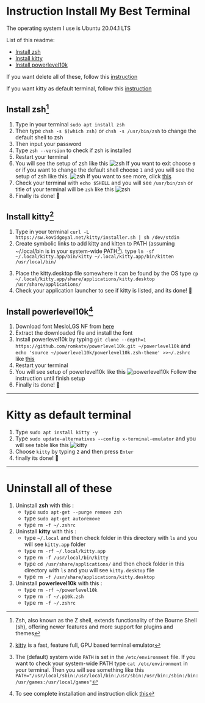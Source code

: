 # Instruction Install My Best Terminal

The operating system I use is Ubuntu 20.04.1 LTS

List of this readme:
- [Install zsh](#install-zsh1)
- [Install kitty](#install-kitty2)
- [Install powerlevel10k](#install-powerlevel10k4)

If you want delete all of these, follow this [instruction](#uninstall-all-of-these)

If you want kitty as default terminal, follow this [instruction](#kitty-as-default-terminal)

## Install zsh[^zsh]
[^zsh]: Zsh, also known as the Z shell, extends functionality of the Bourne Shell (sh), offering newer features and more support for plugins and themes
1. Type in your terminal `sudo apt install zsh`
2. Then type `chsh -s $(which zsh)` or `chsh -s /usr/bin/zsh` to change the default shell to zsh
3. Then input your password
4. Type `zsh --version` to check if zsh is installed
5. Restart your terminal
6. You will see the setup of zsh like this
![zsh](https://www.tecmint.com/wp-content/uploads/2020/10/New-User-Zsh-Setup.png)
If you want to exit choose `0` or if you want to change the default shell choose `1` and you will see the setup of zsh like this.
![zsh](https://www.tecmint.com/wp-content/uploads/2020/10/Zsh-Main-Menu.png)
If you want to see more, click [this](https://www.tecmint.com/install-zsh-in-ubuntu/)
7. Check your terminal with `echo $SHELL` and you will see `/usr/bin/zsh` or title of your terminal will be `zsh` like this ![zsh](https://cdn.statically.io/img/i.ibb.co/Pwc57Y8/2023-02-05-09-43.png)
8. Finally its done! :tada:

## Install kitty[^kitty]
[^kitty]: [kitty](https://sw.kovidgoyal.net/kitty/) is a fast, feature full, GPU based terminal emulator
1. Type in your terminal `curl -L https://sw.kovidgoyal.net/kitty/installer.sh | sh /dev/stdin`
2. Create symbolic links to add kitty and kitten to PATH (assuming ~/.local/bin is in your system-wide PATH[^system-wide-PATH]).
type `ln -sf ~/.local/kitty.app/bin/kitty ~/.local/kitty.app/bin/kitten /usr/local/bin/`
[^system-wide-PATH]: The (default) system wide `PATH` is set in the `/etc/environment` file. If you want to check your system-wide PATH type `cat /etc/environment` in your terminal. Then you will see something like this `PATH="/usr/local/sbin:/usr/local/bin:/usr/sbin:/usr/bin:/sbin:/bin:/usr/games:/usr/local/games"`
3. Place the kitty.desktop file somewhere it can be found by the OS
type `cp ~/.local/kitty.app/share/applications/kitty.desktop /usr/share/applications/`
4. Check your application launcher to see if kitty is listed, and its done! :tada:

## Install powerlevel10k[^powerlevel10k]
[^powerlevel10k]: To see complete installation and instruction click [this](https://github.com/romkatv/powerlevel10k#meslo-nerd-font-patched-for-powerlevel10k)
1. Download font MesloLGS NF from [here](https://github.com/romkatv/powerlevel10k#fonts)
2. Extract the downloaded file and install the font
3. Install powerlevel10k by typing `git clone --depth=1 https://github.com/romkatv/powerlevel10k.git ~/powerlevel10k` and `echo 'source ~/powerlevel10k/powerlevel10k.zsh-theme' >>~/.zshrc` like [this](https://github.com/romkatv/powerlevel10k#manual)
4. Restart your terminal
5. You will see setup of powerlevel10k like this ![powerlevel10k](https://cdn.statically.io/img/i.ibb.co/Jq7nFdQ/2023-02-05-09-21.png)
Follow the instruction until finish setup
6. Finally its done! :tada:

---

# Kitty as default terminal
1. Type `sudo apt install kitty -y`
2. Type `sudo update-alternatives --config x-terminal-emulator`
and you will see table like this ![kitty](https://cdn.statically.io/img/i.ibb.co/j5fbyGc/2023-02-05-11-28.png)
3. Choose `kitty` by typing `2` and then press `Enter`
4. finally its done! :tada:

---

# Uninstall all of these
1. Uninstall **zsh** with this :
    - type `sudo apt-get --purge remove zsh`
    - type `sudo apt-get autoremove`
    - type `rm -f ~/.zshrc`
2. Uninstall **kitty** with this :
    - type `~/.local` and then check folder in this directory with `ls` and you will see `kitty.app` folder
    - type `rm -rf ~/.local/kitty.app`
    - type `rm -f /usr/local/bin/kitty`
    - type `cd /usr/share/applications/` and then check folder in this directory with `ls` and you will see `kitty.desktop` file
    - type `rm -f /usr/share/applications/kitty.desktop`
3. Uninstall **powerlevel10k** with this :
    - type `rm -rf ~/powerlevel10k`
    - type `rm -f ~/.p10k.zsh`
    - type `rm -f ~/.zshrc`